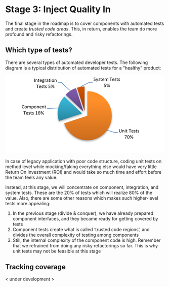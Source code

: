 # Stage 3: Inject Quality In

The final stage in the roadmap is to cover components with automated tests and create *trusted code areas*. This, in return, enables the team do more profound and risky refactorings.

## Which type of tests?

There are several types of automated developer tests. The following diagram is a typical distribution of automated tests for a “healthy” product:

![Distribution of automated tests](images/test_types.png)

In case of legacy application with poor code structure, coding unit tests on method level while mocking/faking everything else would have very little Return On Investment (ROI) and would take so much time and effort before the team feels any value.

Instead, at this stage, we will concentrate on component, integration, and system tests. These are the 20% of tests which will realize 80% of the value. Also, there are some other reasons which makes such higher-level tests more appealing:

1. In the previous stage (divide & conquer), we have already prepared component interfaces, and they became ready for getting covered by tests
2. Component tests create what is called ‘trusted code regions’, and divides the overall complexity of testing among components
3. Still, the internal complexity of the component code is high. Remember that we refrained from doing any risky refactorings so far. This is why unit tests may not be feasible at this stage

## Tracking coverage

< under development >
